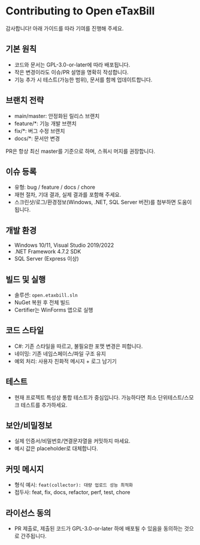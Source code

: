 # Contributing to Open eTaxBill

감사합니다! 아래 가이드를 따라 기여를 진행해 주세요.

## 기본 원칙
- 코드와 문서는 GPL-3.0-or-later에 따라 배포됩니다.
- 작은 변경이라도 이슈/PR 설명을 명확히 작성합니다.
- 기능 추가 시 테스트(가능한 범위), 문서를 함께 업데이트합니다.

## 브랜치 전략
- main/master: 안정화된 릴리스 브랜치
- feature/*: 기능 개발 브랜치
- fix/*: 버그 수정 브랜치
- docs/*: 문서만 변경

PR은 항상 최신 master를 기준으로 하며, 스쿼시 머지를 권장합니다.

## 이슈 등록
- 유형: bug / feature / docs / chore
- 재현 절차, 기대 결과, 실제 결과를 포함해 주세요.
- 스크린샷/로그/환경정보(Windows, .NET, SQL Server 버전)를 첨부하면 도움이 됩니다.

## 개발 환경
- Windows 10/11, Visual Studio 2019/2022
- .NET Framework 4.7.2 SDK
- SQL Server (Express 이상)

## 빌드 및 실행
- 솔루션: `open.etaxbill.sln`
- NuGet 복원 후 전체 빌드
- Certifier는 WinForms 앱으로 실행

## 코드 스타일
- C#: 기존 스타일을 따르고, 불필요한 포맷 변경은 피합니다.
- 네이밍: 기존 네임스페이스/파일 구조 유지
- 예외 처리: 사용자 친화적 메시지 + 로그 남기기

## 테스트
- 현재 프로젝트 특성상 통합 테스트가 중심입니다. 가능하다면 최소 단위테스트/스모크 테스트를 추가하세요.

## 보안/비밀정보
- 실제 인증서/비밀번호/연결문자열을 커밋하지 마세요.
- 예시 값은 placeholder로 대체합니다.

## 커밋 메시지
- 형식 예시: `feat(collector): 대량 업로드 성능 최적화`
- 접두사: feat, fix, docs, refactor, perf, test, chore

## 라이선스 동의
- PR 제출로, 제출된 코드가 GPL-3.0-or-later 하에 배포될 수 있음을 동의하는 것으로 간주됩니다.
